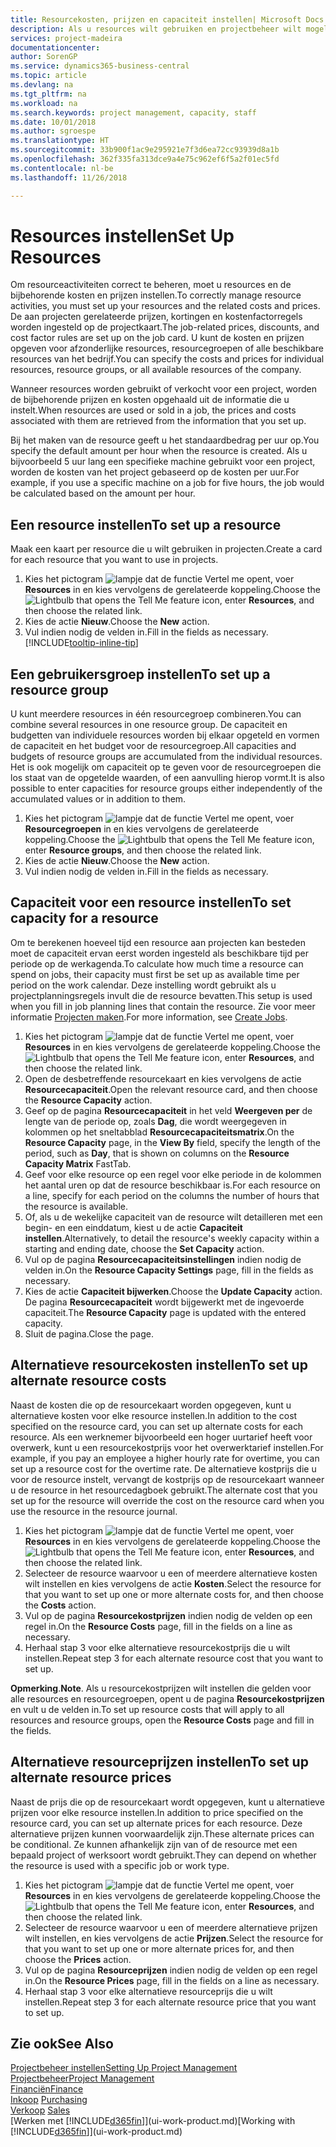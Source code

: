 ```yaml
---
title: Resourcekosten, prijzen en capaciteit instellen| Microsoft Docs
description: Als u resources wilt gebruiken en projectbeheer wilt mogelijk maken, geeft u kosten en prijzen voor afzonderlijke resources of resourcegroepen op en stelt u de resourcecapaciteit in.
services: project-madeira
documentationcenter: 
author: SorenGP
ms.service: dynamics365-business-central
ms.topic: article
ms.devlang: na
ms.tgt_pltfrm: na
ms.workload: na
ms.search.keywords: project management, capacity, staff
ms.date: 10/01/2018
ms.author: sgroespe
ms.translationtype: HT
ms.sourcegitcommit: 33b900f1ac9e295921e7f3d6ea72cc93939d8a1b
ms.openlocfilehash: 362f335fa313dce9a4e75c962ef6f5a2f01ec5fd
ms.contentlocale: nl-be
ms.lasthandoff: 11/26/2018

---
```

# <a name="set-up-resources"></a><span data-ttu-id="16611-103">Resources instellen</span><span class="sxs-lookup"><span data-stu-id="16611-103">Set Up Resources</span></span>
<span data-ttu-id="16611-104">Om resourceactiviteiten correct te beheren, moet u resources en de bijbehorende kosten en prijzen instellen.</span><span class="sxs-lookup"><span data-stu-id="16611-104">To correctly manage resource activities, you must set up your resources and the related costs and prices.</span></span> <span data-ttu-id="16611-105">De aan projecten gerelateerde prijzen, kortingen en kostenfactorregels worden ingesteld op de projectkaart.</span><span class="sxs-lookup"><span data-stu-id="16611-105">The job-related prices, discounts, and cost factor rules are set up on the job card.</span></span> <span data-ttu-id="16611-106">U kunt de kosten en prijzen opgeven voor afzonderlijke resources, resourcegroepen of alle beschikbare resources van het bedrijf.</span><span class="sxs-lookup"><span data-stu-id="16611-106">You can specify the costs and prices for individual resources, resource groups, or all available resources of the company.</span></span>

<span data-ttu-id="16611-107">Wanneer resources worden gebruikt of verkocht voor een project, worden de bijbehorende prijzen en kosten opgehaald uit de informatie die u instelt.</span><span class="sxs-lookup"><span data-stu-id="16611-107">When resources are used or sold in a job, the prices and costs associated with them are retrieved from the information that you set up.</span></span>

<span data-ttu-id="16611-108">Bij het maken van de resource geeft u het standaardbedrag per uur op.</span><span class="sxs-lookup"><span data-stu-id="16611-108">You specify the default amount per hour when the resource is created.</span></span> <span data-ttu-id="16611-109">Als u bijvoorbeeld 5 uur lang een specifieke machine gebruikt voor een project, worden de kosten van het project gebaseerd op de kosten per uur.</span><span class="sxs-lookup"><span data-stu-id="16611-109">For example, if you use a specific machine on a job for five hours, the job would be calculated based on the amount per hour.</span></span>

## <a name="to-set-up-a-resource"></a><span data-ttu-id="16611-110">Een resource instellen</span><span class="sxs-lookup"><span data-stu-id="16611-110">To set up a resource</span></span>
<span data-ttu-id="16611-111">Maak een kaart per resource die u wilt gebruiken in projecten.</span><span class="sxs-lookup"><span data-stu-id="16611-111">Create a card for each resource that you want to use in projects.</span></span>

1. <span data-ttu-id="16611-112">Kies het pictogram ![lampje dat de functie Vertel me opent](media/ui-search/search_small.png "Vertel me wat u wilt doen"), voer **Resources** in en kies vervolgens de gerelateerde koppeling.</span><span class="sxs-lookup"><span data-stu-id="16611-112">Choose the ![Lightbulb that opens the Tell Me feature](media/ui-search/search_small.png "Tell me what you want to do") icon, enter **Resources**, and then choose the related link.</span></span>
2. <span data-ttu-id="16611-113">Kies de actie **Nieuw**.</span><span class="sxs-lookup"><span data-stu-id="16611-113">Choose the **New** action.</span></span>
3. <span data-ttu-id="16611-114">Vul indien nodig de velden in.</span><span class="sxs-lookup"><span data-stu-id="16611-114">Fill in the fields as necessary.</span></span> [!INCLUDE[tooltip-inline-tip](includes/tooltip-inline-tip_md.md)]  

## <a name="to-set-up-a-resource-group"></a><span data-ttu-id="16611-115">Een gebruikersgroep instellen</span><span class="sxs-lookup"><span data-stu-id="16611-115">To set up a resource group</span></span>
<span data-ttu-id="16611-116">U kunt meerdere resources in één resourcegroep combineren.</span><span class="sxs-lookup"><span data-stu-id="16611-116">You can combine several resources in one resource group.</span></span> <span data-ttu-id="16611-117">De capaciteit en budgetten van individuele resources worden bij elkaar opgeteld en vormen de capaciteit en het budget voor de resourcegroep.</span><span class="sxs-lookup"><span data-stu-id="16611-117">All capacities and budgets of resource groups are accumulated from the individual resources.</span></span> <span data-ttu-id="16611-118">Het is ook mogelijk om capaciteit op te geven voor de resourcegroepen die los staat van de opgetelde waarden, of een aanvulling hierop vormt.</span><span class="sxs-lookup"><span data-stu-id="16611-118">It is also possible to enter capacities for resource groups either independently of the accumulated values or in addition to them.</span></span>

1. <span data-ttu-id="16611-119">Kies het pictogram ![lampje dat de functie Vertel me opent](media/ui-search/search_small.png "Vertel me wat u wilt doen"), voer **Resourcegroepen** in en kies vervolgens de gerelateerde koppeling.</span><span class="sxs-lookup"><span data-stu-id="16611-119">Choose the ![Lightbulb that opens the Tell Me feature](media/ui-search/search_small.png "Tell me what you want to do") icon, enter **Resource groups**, and then choose the related link.</span></span>
2. <span data-ttu-id="16611-120">Kies de actie **Nieuw**.</span><span class="sxs-lookup"><span data-stu-id="16611-120">Choose the **New** action.</span></span>
3. <span data-ttu-id="16611-121">Vul indien nodig de velden in.</span><span class="sxs-lookup"><span data-stu-id="16611-121">Fill in the fields as necessary.</span></span>

## <a name="to-set-capacity-for-a-resource"></a><span data-ttu-id="16611-122">Capaciteit voor een resource instellen</span><span class="sxs-lookup"><span data-stu-id="16611-122">To set capacity for a resource</span></span>
<span data-ttu-id="16611-123">Om te berekenen hoeveel tijd een resource aan projecten kan besteden moet de capaciteit ervan eerst worden ingesteld als beschikbare tijd per periode op de werkagenda.</span><span class="sxs-lookup"><span data-stu-id="16611-123">To calculate how much time a resource can spend on jobs, their capacity must first be set up as available time per period on the work calendar.</span></span> <span data-ttu-id="16611-124">Deze instelling wordt gebruikt als u projectplanningsregels invult die de resource bevatten.</span><span class="sxs-lookup"><span data-stu-id="16611-124">This setup is used when you fill in job planning lines that contain the resource.</span></span> <span data-ttu-id="16611-125">Zie voor meer informatie [Projecten maken](projects-how-create-jobs.md).</span><span class="sxs-lookup"><span data-stu-id="16611-125">For more information, see [Create Jobs](projects-how-create-jobs.md).</span></span>

1. <span data-ttu-id="16611-126">Kies het pictogram ![lampje dat de functie Vertel me opent](media/ui-search/search_small.png "Vertel me wat u wilt doen"), voer **Resources** in en kies vervolgens de gerelateerde koppeling.</span><span class="sxs-lookup"><span data-stu-id="16611-126">Choose the ![Lightbulb that opens the Tell Me feature](media/ui-search/search_small.png "Tell me what you want to do") icon, enter **Resources**, and then choose the related link.</span></span>
2. <span data-ttu-id="16611-127">Open de desbetreffende resourcekaart en kies vervolgens de actie **Resourcecapaciteit**.</span><span class="sxs-lookup"><span data-stu-id="16611-127">Open the relevant resource card, and then choose the **Resource Capacity** action.</span></span>
3. <span data-ttu-id="16611-128">Geef op de pagina **Resourcecapaciteit** in het veld **Weergeven per** de lengte van de periode op, zoals **Dag**, die wordt weergegeven in kolommen op het sneltabblad **Resourcecapaciteitsmatrix**.</span><span class="sxs-lookup"><span data-stu-id="16611-128">On the **Resource Capacity** page, in the **View By** field, specify the length of the period, such as **Day**, that is shown on columns on the **Resource Capacity Matrix** FastTab.</span></span>
4. <span data-ttu-id="16611-129">Geef voor elke resource op een regel voor elke periode in de kolommen het aantal uren op dat de resource beschikbaar is.</span><span class="sxs-lookup"><span data-stu-id="16611-129">For each resource on a line, specify for each period on the columns the number of hours that the resource is available.</span></span>
5. <span data-ttu-id="16611-130">Of, als u de wekelijke capaciteit van de resource wilt detailleren met een begin- en een einddatum, kiest u de actie **Capaciteit instellen**.</span><span class="sxs-lookup"><span data-stu-id="16611-130">Alternatively, to detail the resource's weekly capacity within a starting and ending date, choose the **Set Capacity** action.</span></span>
6. <span data-ttu-id="16611-131">Vul op de pagina **Resourcecapaciteitsinstellingen** indien nodig de velden in.</span><span class="sxs-lookup"><span data-stu-id="16611-131">On the **Resource Capacity Settings** page, fill in the fields as necessary.</span></span>
7. <span data-ttu-id="16611-132">Kies de actie **Capaciteit bijwerken**.</span><span class="sxs-lookup"><span data-stu-id="16611-132">Choose the **Update Capacity** action.</span></span> <span data-ttu-id="16611-133">De pagina **Resourcecapaciteit** wordt bijgewerkt met de ingevoerde capaciteit.</span><span class="sxs-lookup"><span data-stu-id="16611-133">The **Resource Capacity** page is updated with the entered capacity.</span></span>
8. <span data-ttu-id="16611-134">Sluit de pagina.</span><span class="sxs-lookup"><span data-stu-id="16611-134">Close the page.</span></span>

## <a name="to-set-up-alternate-resource-costs"></a><span data-ttu-id="16611-135">Alternatieve resourcekosten instellen</span><span class="sxs-lookup"><span data-stu-id="16611-135">To set up alternate resource costs</span></span>
<span data-ttu-id="16611-136">Naast de kosten die op de resourcekaart worden opgegeven, kunt u alternatieve kosten voor elke resource instellen.</span><span class="sxs-lookup"><span data-stu-id="16611-136">In addition to the cost specified on the resource card, you can set up alternate costs for each resource.</span></span> <span data-ttu-id="16611-137">Als een werknemer bijvoorbeeld een hoger uurtarief heeft voor overwerk, kunt u een resourcekostprijs voor het overwerktarief instellen.</span><span class="sxs-lookup"><span data-stu-id="16611-137">For example, if you pay an employee a higher hourly rate for overtime, you can set up a resource cost for the overtime rate.</span></span> <span data-ttu-id="16611-138">De alternatieve kostprijs die u voor de resource instelt, vervangt de kostprijs op de resourcekaart wanneer u de resource in het resourcedagboek gebruikt.</span><span class="sxs-lookup"><span data-stu-id="16611-138">The alternate cost that you set up for the resource will override the cost on the resource card when you use the resource in the resource journal.</span></span>

1. <span data-ttu-id="16611-139">Kies het pictogram ![lampje dat de functie Vertel me opent](media/ui-search/search_small.png "Vertel me wat u wilt doen"), voer **Resources** in en kies vervolgens de gerelateerde koppeling.</span><span class="sxs-lookup"><span data-stu-id="16611-139">Choose the ![Lightbulb that opens the Tell Me feature](media/ui-search/search_small.png "Tell me what you want to do") icon, enter **Resources**, and then choose the related link.</span></span>  
2. <span data-ttu-id="16611-140">Selecteer de resource waarvoor u een of meerdere alternatieve kosten wilt instellen en kies vervolgens de actie **Kosten**.</span><span class="sxs-lookup"><span data-stu-id="16611-140">Select the resource for that you want to set up one or more alternate costs for, and then choose the **Costs** action.</span></span>  
3. <span data-ttu-id="16611-141">Vul op de pagina **Resourcekostprijzen** indien nodig de velden op een regel in.</span><span class="sxs-lookup"><span data-stu-id="16611-141">On the **Resource Costs** page, fill in the fields on a line as necessary.</span></span>  
4. <span data-ttu-id="16611-142">Herhaal stap 3 voor elke alternatieve resourcekostprijs die u wilt instellen.</span><span class="sxs-lookup"><span data-stu-id="16611-142">Repeat step 3 for each alternate resource cost that you want to set up.</span></span>

<span data-ttu-id="16611-143">**Opmerking**.</span><span class="sxs-lookup"><span data-stu-id="16611-143">**Note**.</span></span> <span data-ttu-id="16611-144">Als u resourcekostprijzen wilt instellen die gelden voor alle resources en resourcegroepen, opent u de pagina **Resourcekostprijzen** en vult u de velden in.</span><span class="sxs-lookup"><span data-stu-id="16611-144">To set up resource costs that will apply to all resources and resource groups, open the **Resource Costs** page and fill in the fields.</span></span>

## <a name="to-set-up-alternate-resource-prices"></a><span data-ttu-id="16611-145">Alternatieve resourceprijzen instellen</span><span class="sxs-lookup"><span data-stu-id="16611-145">To set up alternate resource prices</span></span>
<span data-ttu-id="16611-146">Naast de prijs die op de resourcekaart wordt opgegeven, kunt u alternatieve prijzen voor elke resource instellen.</span><span class="sxs-lookup"><span data-stu-id="16611-146">In addition to price specified on the resource card, you can set up alternate prices for each resource.</span></span> <span data-ttu-id="16611-147">Deze alternatieve prijzen kunnen voorwaardelijk zijn.</span><span class="sxs-lookup"><span data-stu-id="16611-147">These alternate prices can be conditional.</span></span> <span data-ttu-id="16611-148">Ze kunnen afhankelijk zijn van of de resource met een bepaald project of werksoort wordt gebruikt.</span><span class="sxs-lookup"><span data-stu-id="16611-148">They can depend on whether the resource is used with a specific job or work type.</span></span>

1. <span data-ttu-id="16611-149">Kies het pictogram ![lampje dat de functie Vertel me opent](media/ui-search/search_small.png "Vertel me wat u wilt doen"), voer **Resources** in en kies vervolgens de gerelateerde koppeling.</span><span class="sxs-lookup"><span data-stu-id="16611-149">Choose the ![Lightbulb that opens the Tell Me feature](media/ui-search/search_small.png "Tell me what you want to do") icon, enter **Resources**, and then choose the related link.</span></span>
2. <span data-ttu-id="16611-150">Selecteer de resource waarvoor u een of meerdere alternatieve prijzen wilt instellen, en kies vervolgens de actie **Prijzen**.</span><span class="sxs-lookup"><span data-stu-id="16611-150">Select the resource for that you want to set up one or more alternate prices for, and then choose the **Prices** action.</span></span>
3. <span data-ttu-id="16611-151">Vul op de pagina **Resourceprijzen** indien nodig de velden op een regel in.</span><span class="sxs-lookup"><span data-stu-id="16611-151">On the **Resource Prices** page, fill in the fields on a line as necessary.</span></span>
4. <span data-ttu-id="16611-152">Herhaal stap 3 voor elke alternatieve resourceprijs die u wilt instellen.</span><span class="sxs-lookup"><span data-stu-id="16611-152">Repeat step 3 for each alternate resource price that you want to set up.</span></span>

## <a name="see-also"></a><span data-ttu-id="16611-153">Zie ook</span><span class="sxs-lookup"><span data-stu-id="16611-153">See Also</span></span>
[<span data-ttu-id="16611-154">Projectbeheer instellen</span><span class="sxs-lookup"><span data-stu-id="16611-154">Setting Up Project Management</span></span>](projects-setup-projects.md)  
[<span data-ttu-id="16611-155">Projectbeheer</span><span class="sxs-lookup"><span data-stu-id="16611-155">Project Management</span></span>](projects-manage-projects.md)  
[<span data-ttu-id="16611-156">Financiën</span><span class="sxs-lookup"><span data-stu-id="16611-156">Finance</span></span>](finance.md)  
<span data-ttu-id="16611-157">[Inkoop](purchasing-manage-purchasing.md)       </span><span class="sxs-lookup"><span data-stu-id="16611-157">[Purchasing](purchasing-manage-purchasing.md)       </span></span>  
<span data-ttu-id="16611-158">[Verkoop](sales-manage-sales.md)    </span><span class="sxs-lookup"><span data-stu-id="16611-158">[Sales](sales-manage-sales.md)    </span></span>  
<span data-ttu-id="16611-159">[Werken met [!INCLUDE[d365fin](includes/d365fin_md.md)]](ui-work-product.md)</span><span class="sxs-lookup"><span data-stu-id="16611-159">[Working with [!INCLUDE[d365fin](includes/d365fin_md.md)]](ui-work-product.md)</span></span>  

